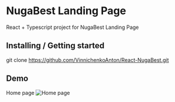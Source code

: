 # NugaBest Landing Page

React + Typescript project for NugaBest Landing Page

## Installing / Getting started

git clone https://github.com/VinnichenkoAnton/React-NugaBest.git

## Demo

Home page
![Home page](metaimg.jpg)
